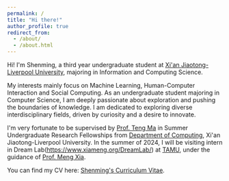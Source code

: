 ```yaml
---
permalink: /
title: "Hi there!"
author_profile: true
redirect_from: 
  - /about/
  - /about.html
---
```


Hi! I'm Shenming, a third year undergraduate student at [Xi'an Jiaotong-Liverpool University](https://www.xjtlu.edu.cn/en), majoring in Information and Computing Science. 

My interests mainly focus on Machine Learning, Human-Computer Interaction and Social Computing. As an undergraduate student majoring in Computer Science, I am deeply passionate about exploration and pushing the boundaries of knowledge. I am dedicated to exploring diverse interdisciplinary fields, driven by curiosity and a desire to innovate.

I'm very fortunate to be supervised by [Prof. Teng Ma](https://scholar.xjtlu.edu.cn/en/persons/TengMa) in Summer Undergraduate Research Fellowships from [Department of Computing](https://scholar.xjtlu.edu.cn/en/organisations/department-of-computing), Xi'an Jiaotong-Liverpool University. In the summer of 2024, I will be visiting intern in Dream Lab(https://www.xiameng.org/DreamLab/) at [TAMU](https://www.tamu.edu/index.html), under the guidance of [Prof. Meng Xia](https://www.xiameng.org/).

You can find my CV here: [Shenming's Curriculum Vitae](../assets/Curriculum_Vitae.pdf).
